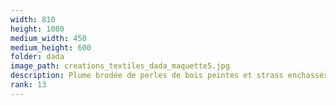 ```yaml
---
width: 810
height: 1080
medium_width: 450
medium_height: 600
folder: dada
image_path: creations_textiles_dada_maquette5.jpg
description: Plume brodée de perles de bois peintes et strass enchassés
rank: 13
---
```

